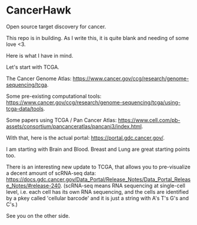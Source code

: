 # CancerHawk
Open source target discovery for cancer.


This repo is in building. As I write this, it is quite blank and needing of some love <3. 

Here is what I have in mind.

Let's start with TCGA. 

The Cancer Genome Atlas: https://www.cancer.gov/ccg/research/genome-sequencing/tcga. 

Some pre-existing computational tools: https://www.cancer.gov/ccg/research/genome-sequencing/tcga/using-tcga-data/tools.

Some papers using TCGA / Pan Cancer Atlas: https://www.cell.com/pb-assets/consortium/pancanceratlas/pancani3/index.html.

With that, here is the actual portal: https://portal.gdc.cancer.gov/. 

I am starting with Brain and Blood. Breast and Lung are great starting points too.

There is an interesting new update to TCGA, that allows you to pre-visualize a decent amount of scRNA-seq data: https://docs.gdc.cancer.gov/Data_Portal/Release_Notes/Data_Portal_Release_Notes/#release-240. 
(scRNA-seq means RNA sequencing at single-cell level, i.e. each cell has its own RNA sequencing, and the cells are identified by a pkey called 'cellular barcode' and it is just a string with A's T's G's and C's.)

See you on the other side. 
